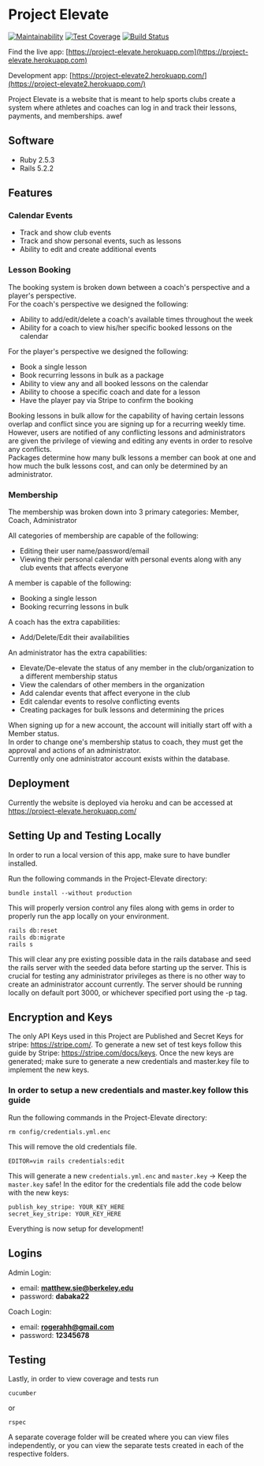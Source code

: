 # Project Elevate
[![Maintainability](https://api.codeclimate.com/v1/badges/8e4ebf79eb7e18659120/maintainability)](https://codeclimate.com/github/zdehkordi/Project-Elevate/maintainability)
[![Test Coverage](https://api.codeclimate.com/v1/badges/8e4ebf79eb7e18659120/test_coverage)](https://codeclimate.com/github/zdehkordi/Project-Elevate/test_coverage)
[![Build Status](https://travis-ci.org/zdehkordi/Project-Elevate.svg?branch=master)](https://travis-ci.org/zdehkordi/Project-Elevate)

Find the live app: [https://project-elevate.herokuapp.com](https://project-elevate.herokuapp.com)


Development app: [https://project-elevate2.herokuapp.com/](https://project-elevate2.herokuapp.com/)

Project Elevate is a website that is meant to help sports clubs create a system where athletes and coaches can log in and track their lessons, payments, and memberships. awef

## Software
* Ruby 2.5.3
* Rails 5.2.2

## Features

### Calendar Events
* Track and show club events
* Track and show personal events, such as lessons
* Ability to edit and create additional events

### Lesson Booking
The booking system is broken down between a coach's perspective and a player's perspective.  
For the coach's perspective we designed the following:  
* Ability to add/edit/delete a coach's available times throughout the week
* Ability for a coach to view his/her specific booked lessons on the calendar

For the player's perspective we designed the following:
* Book a single lesson
* Book recurring lessons in bulk as a package
* Ability to view any and all booked lessons on the calendar
* Ability to choose a specific coach and date for a lesson
* Have the player pay via Stripe to confirm the booking

Booking lessons in bulk allow for the capability of having certain lessons overlap and conflict since you are signing up for a recurring weekly time.  
However, users are notified of any conflicting lessons and administrators are given the privilege of viewing and editing any events in order to resolve any conflicts.  
Packages determine how many bulk lessons a member can book at one and how much the bulk lessons cost, and can only be determined by an administrator.  

### Membership
The membership was broken down into 3 primary categories: Member, Coach, Administrator  

All categories of membership are capable of the following:  
* Editing their user name/password/email
* Viewing their personal calendar with personal events along with any club events that affects everyone

A member is capable of the following:
* Booking a single lesson
* Booking recurring lessons in bulk

A coach has the extra capabilities:
* Add/Delete/Edit their availabilities

An administrator has the extra capabilities:
* Elevate/De-elevate the status of any member in the club/organization to a different membership status
* View the calendars of other members in the organization
* Add calendar events that affect everyone in the club
* Edit calendar events to resolve conflicting events
* Creating packages for bulk lessons and determining the prices

When signing up for a new account, the account will initially start off with a Member status.  
In order to change one's membership status to coach, they must get the approval and actions of an administrator.  
Currently only one administrator account exists within the database.  

## Deployment
Currently the website is deployed via heroku and can be accessed at https://project-elevate.herokuapp.com/

## Setting Up and Testing Locally
In order to run a local version of this app, make sure to have bundler installed.

Run the following commands in the Project-Elevate directory:
```
bundle install --without production
```
This will properly version control any files along with gems in order to properly run the app locally on your environment.

```
rails db:reset
rails db:migrate
rails s
```
This will clear any pre existing possible data in the rails database and seed the rails server with the seeded data before starting up the server.
This is crucial for testing any administrator privileges as there is no other way to create an administrator account currently. The server should be running locally on default port 3000, or whichever specified port using the -p tag.  

## Encryption and Keys
The only API Keys used in this Project are Published and Secret Keys for stripe: https://stripe.com/. To generate a new set of test keys follow this guide by Stripe: https://stripe.com/docs/keys. Once the new keys are generated; make sure to generate a new credentials and master.key file to implement the new keys.
### In order to setup a new credentials and master.key follow this guide
Run the following commands in the Project-Elevate directory:
```
rm config/credentials.yml.enc
```
This will remove the old credentials file.
```
EDITOR=vim rails credentials:edit
```
This will generate a new `credentials.yml.enc` and `master.key` -> Keep the `master.key` safe!
In the editor for the credentials file add the code below with the new keys:
```
publish_key_stripe: YOUR_KEY_HERE
secret_key_stripe: YOUR_KEY_HERE
```
Everything is now setup for development!

## Logins

Admin Login:
* email: **matthew.sie@berkeley.edu**
* password: **dabaka22**

Coach Login:
* email: **rogerahh@gmail.com**
* password: **12345678**

## Testing

Lastly, in order to view coverage and tests run
```
cucumber
```
or
```
rspec
```
A separate coverage folder will be created where you can view files independently, or you can view the separate tests created in each of the respective folders.
